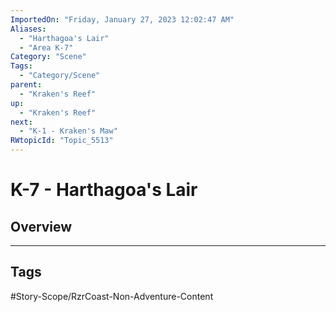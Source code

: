 ```yaml
---
ImportedOn: "Friday, January 27, 2023 12:02:47 AM"
Aliases:
  - "Harthagoa's Lair"
  - "Area K-7"
Category: "Scene"
Tags:
  - "Category/Scene"
parent:
  - "Kraken's Reef"
up:
  - "Kraken's Reef"
next:
  - "K-1 - Kraken's Maw"
RWtopicId: "Topic_5513"
---
```

# K-7 - Harthagoa's Lair
## Overview

---
## Tags
#Story-Scope/RzrCoast-Non-Adventure-Content

